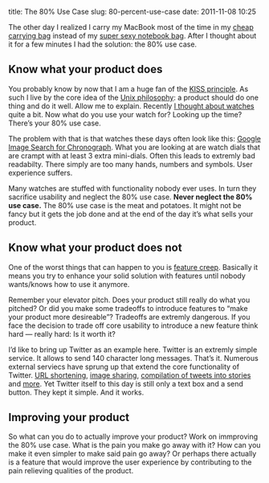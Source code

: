 title: The 80% Use Case
slug: 80-percent-use-case
date: 2011-11-08 10:25


The other day I realized I carry my MacBook most of the time in my [cheap carrying bag](http://www.amazon.de/Army-Kampftasche-Canvas-gross-Farbe/dp/B001GRIYYK/ref=sr_1_fkmr1_3?ie=UTF8&qid=1320744405&sr=8-3-fkmr1) instead of my [super sexy notebook bag](http://www.booqeurope.com/All-Bags2/Taipan-Laptop-Bags/Taipan-shadow-XL-black-red-laptop-messenger-bag). After I thought about it for a few minutes I had the solution: the 80% use case.


## Know what your product does

You probably know by now that I am a huge fan of the [KISS principle](http://en.wikipedia.org/wiki/KISS_principle). As such I live by the core idea of the [Unix philosophy](http://en.wikipedia.org/wiki/Unix_philosophy): a product should do one thing and do it well. Allow me to explain. Recently [I thought about watches](http://christiankaula.com/how-make-better-analog-watch.html) quite a bit. Now what do you use your watch for? Looking up the time? There’s your 80% use case.

The problem with that is that watches these days often look like this: [Google Image Search for Chronograph](http://images.google.com/search?q=chronograph&tbm=isch). What you are looking at are watch dials that are crampt with at least 3 extra mini-dials. Often this leads to extremly bad readabilty. There simply are too many hands, numbers and symbols. User experience suffers.

Many watches are stuffed with functionality nobody ever uses. In turn they sacrifice usability and neglect the 80% use case. **Never neglect the 80% use case.** The 80% use case is the meat and potatoes. It might not be fancy but it gets the job done and at the end of the day it’s what sells your product.



## Know what your product does not

One of the worst things that can happen to you is [feature creep](http://en.wikipedia.org/wiki/Feature_creep). Basically it means you try to enhance your solid solution with features until nobody wants/knows how to use it anymore.

Remember your elevator pitch. Does your product still really do what you pitched? Or did you make some tradeoffs to introduce features to “make your product more desireable”? Tradeoffs are extremly dangerous. If you face the decision to trade off core usability to introduce a new feature think hard — really hard: Is it worth it?

I’d like to bring up Twitter as an example here. Twitter is an extremly simple service. It allows to send 140 character long messages. That’s it. Numerous external serviecs have sprung up that extend the core functionality of Twitter. [URL shortening](http://blog.go2.me/2009/01/exhausting-review-of-link-shorteners.html), [image sharing](http://mashable.com/2009/05/19/twitter-share-images/), [compilation of tweets into stories](http://tweestory.com/) and [more](http://wparena.com/tools/useful-twitter-based-services/). Yet Twitter itself to this day is still only a text box and a send button. They kept it simple. And it works.


## Improving your product

So what can you do to actually improve your product?
Work on immproving the 80% use case. What is the pain you make go away with it? How can you make it even simpler to make said pain go away? Or perhaps there actually is a feature that would improve the user experience by contributing to the pain relieving qualities of the product.
